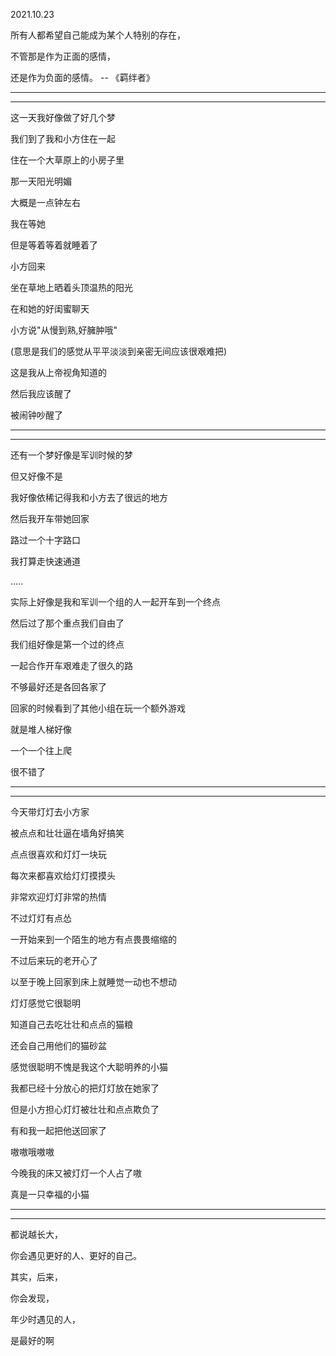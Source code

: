 2021.10.23

所有人都希望自己能成为某个人特别的存在，

不管那是作为正面的感情，

还是作为负面的感情。 --  《羁绊者》

----------

----------

这一天我好像做了好几个梦

我们到了我和小方住在一起

住在一个大草原上的小房子里

那一天阳光明媚

大概是一点钟左右

我在等她

但是等着等着就睡着了

小方回来

坐在草地上晒着头顶温热的阳光

在和她的好闺蜜聊天

小方说"从慢到熟,好臃肿哦"

(意思是我们的感觉从平平淡淡到亲密无间应该很艰难把)

这是我从上帝视角知道的

然后我应该醒了

被闹钟吵醒了

-----

-----

还有一个梦好像是军训时候的梦

但又好像不是

我好像依稀记得我和小方去了很远的地方

然后我开车带她回家

路过一个十字路口

我打算走快速通道

.....

实际上好像是我和军训一个组的人一起开车到一个终点

然后过了那个重点我们自由了

我们组好像是第一个过的终点

一起合作开车艰难走了很久的路

不够最好还是各回各家了

回家的时候看到了其他小组在玩一个额外游戏

就是堆人梯好像

一个一个往上爬

很不错了



------

--------

今天带灯灯去小方家

被点点和壮壮逼在墙角好搞笑

点点很喜欢和灯灯一块玩

每次来都喜欢给灯灯摸摸头

非常欢迎灯灯非常的热情

不过灯灯有点怂

一开始来到一个陌生的地方有点畏畏缩缩的

不过后来玩的老开心了

以至于晚上回家到床上就睡觉一动也不想动

灯灯感觉它很聪明

知道自己去吃壮壮和点点的猫粮

还会自己用他们的猫砂盆

感觉很聪明不愧是我这个大聪明养的小猫

我都已经十分放心的把灯灯放在她家了

但是小方担心灯灯被壮壮和点点欺负了

有和我一起把他送回家了

嗷嗷哦嗷嗷

今晚我的床又被灯灯一个人占了嗷

真是一只幸福的小猫

----------

-----------

都说越长大，

你会遇见更好的人、更好的自己。

其实，后来，

你会发现，

年少时遇见的人，

是最好的啊